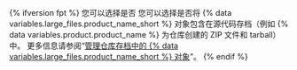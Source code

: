 {% ifversion fpt %}
您可以选择是否
您可以选择是否将 {% data variables.large_files.product_name_short %} 对象包含在源代码存档（例如 {% data variables.product.product_name %} 为仓库创建的 ZIP 文件和 tarball）中。 更多信息请参阅“[管理仓库存档中的 {% data variables.large_files.product_name_short %} 对象](/github/administering-a-repository/managing-git-lfs-objects-in-archives-of-your-repository)”。
{% endif %}
